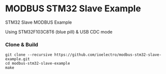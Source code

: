 # MODBUS STM32 Slave Example
STM32 Slave MODBUS Example

Using STM32F103C8T6 (blue pill) & USB CDC mode

### Clone & Build
```
git clone --recursive https://github.com/ioelectro/modbus-stm32-slave-example.git
cd modbus-stm32-slave-example
make
```
